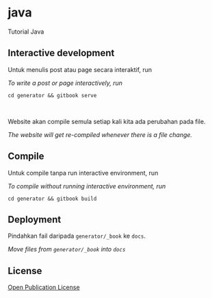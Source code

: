 # java

Tutorial Java

## Interactive development

Untuk menulis post atau page secara interaktif, run

_To write a post or page interactively, run_

```
cd generator && gitbook serve
```

<br>

Website akan compile semula setiap kali kita ada perubahan pada file.

_The website will get re-compiled whenever there is a file change._

## Compile

Untuk compile tanpa run interactive environment, run

_To compile without running interactive environment, run_

```
cd generator && gitbook build
```

## Deployment

Pindahkan fail daripada `generator/_book` ke `docs`.

_Move files from `generator/_book` into `docs`_

## License

[Open Publication License](https://www.opencontent.org/openpub/)
